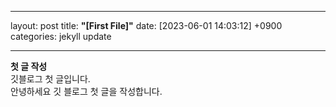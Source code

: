 
---

layout: post
title:  **"[First File]"**
date:   [2023-06-01 14:03:12] +0900
categories: jekyll update

---

**첫 글 작성** <br>
깃블로그 첫 글입니다. <br>
안녕하세요 깃 블로그 첫 글을 작성합니다.
